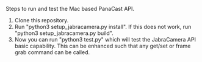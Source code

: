 Steps to run and test the Mac based PanaCast API. 
  1. Clone this repository.
  2. Run "python3 setup_jabracamera.py install". If this does not work, run "python3 setup_jabracamera.py build".
  3. Now you can run "python3 test.py" which will test the JabraCamera API basic capability. This can be enhanced such that any get/set or frame grab command can be called.
